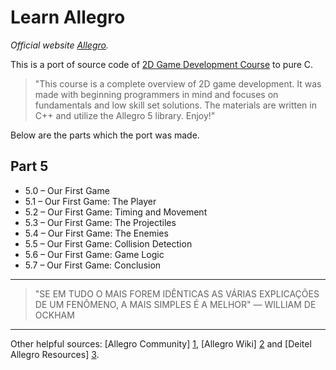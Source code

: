 ﻿Learn Allegro
================================

*Official _website_ [Allegro](http://alleg.sourceforge.net/).*

This is a port of source code of [2D Game Development Course](http://fixbyproximity.com/2d-game-development-course/) to pure C.


> "This course is a complete overview of 2D game development. 
It was made with beginning programmers in mind and focuses on fundamentals and low skill set solutions. 
The materials are written in C++ and utilize the Allegro 5 library. Enjoy!"


Below are the parts which the port was made.


Part 5
-------------------------

* 5.0 – Our First Game
* 5.1 – Our First Game: The Player
* 5.2 – Our First Game: Timing and Movement
* 5.3 – Our First Game: The Projectiles
* 5.4 – Our First Game: The Enemies
* 5.5 – Our First Game: Collision Detection
* 5.6 – Our First Game: Game Logic
* 5.7 – Our First Game: Conclusion

----------------------

> "SE EM TUDO O MAIS FOREM IDÊNTICAS AS VÁRIAS EXPLICAÇÕES DE UM FENÔMENO, A MAIS SIMPLES É A MELHOR" — WILLIAM DE OCKHAM

----------------------

Other helpful sources: [Allegro Community] [1],
[Allegro Wiki] [2] and [Deitel Allegro Resources] [3].

  [1]: http://www.allegro.cc/        "Allegro Community"
  [2]: http://wiki.allegro.cc/  "Allegro Wiki"
  [3]: http://www.deitel.com/ResourceCenters/Programming/C/AllegroCGameProgramming/tabid/223/Default.aspx    "Deitel Allegro Resources"